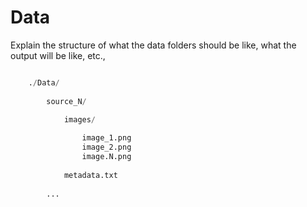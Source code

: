 # Data

Explain the structure of what the data folders should be like, what the output will be like, etc.,

```python

    ./Data/
        
        source_N/
            
            images/

                image_1.png
                image_2.png
                image.N.png
            
            metadata.txt
        
        ...
```